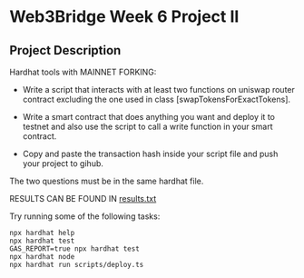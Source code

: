 # Web3Bridge Week 6 Project II

## Project Description
Hardhat tools with MAINNET FORKING:
- Write a script that interacts with at least two functions on uniswap router contract excluding the one used in class [swapTokensForExactTokens].

- Write a smart contract that does anything you want and deploy it to testnet and also use the script to call a write function in your smart contract.

- Copy and paste the transaction hash inside your script file and push your project to gihub.


The two questions must be in the same hardhat file.

RESULTS CAN BE FOUND IN [results.txt](https://github.com/devtosxn/uniswap-project-test/blob/main/result.txt)

Try running some of the following tasks:

```shell
npx hardhat help
npx hardhat test
GAS_REPORT=true npx hardhat test
npx hardhat node
npx hardhat run scripts/deploy.ts
```
